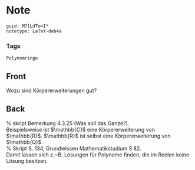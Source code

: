# Note
```
guid: M?[LdTo=I*
notetype: LaTeX-deb4a
```

### Tags
```
Polynomringe
```

## Front
Wozu sind Körpererweiterungen gut?

## Back
<div>
  % skript Bemerkung 4.3.25 (Was soll das Ganze?).
</div>Beispielsweise ist $\mathbb{C}$ eine Körpererweiterung von
$\mathbb{R}$. $\mathbb{R}$ ist selbst eine Körpererweiterung von
$\mathbb{Q}$.
<div>
  % Skript S. 134, Grundwissen Mathematikstudium S 82.
</div>
<div>
  <div>
    Damit lassen sich z.~B. Lösungen für Polynome finden, die im
    Reelen keine Lösung besitzen.
  </div>
</div>
